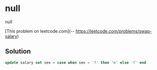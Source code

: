 # null

null

[This problem on leetcode.com](-- https://leetcode.com/problems/swap-salary)

## Solution

```sql
update salary set sex = case when sex = 'f' then 'm' else 'f' end
```
